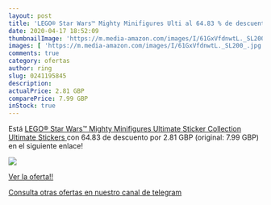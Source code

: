 ```yaml
---
layout: post
title: 'LEGO® Star Wars™ Mighty Minifigures Ulti al 64.83 % de descuento'
date: 2020-04-17 18:52:09
thumbnailImage: 'https://m.media-amazon.com/images/I/61GxVfdnwtL._SL200_.jpg'
images: [ 'https://m.media-amazon.com/images/I/61GxVfdnwtL._SL200_.jpg' ]
comments: true
category: ofertas
author: ring
slug: 0241195845
description:
actualPrice: 2.81 GBP
comparePrice: 7.99 GBP
inStock: true
---
```


Está [LEGO® Star Wars™ Mighty Minifigures Ultimate Sticker Collection  Ultimate Stickers ](https://www.amazon.com/dp/0241195845/?tag=redken08-20) con 64.83 de descuento por 2.81 GBP (original: 7.99 GBP) en el siguiente enlace!

[![](https://m.media-amazon.com/images/I/61GxVfdnwtL._SL200_.jpg)](https://www.amazon.com/dp/0241195845/?tag=redken08-20)

[Ver la oferta!!](https://www.amazon.com/dp/0241195845/?tag=redken08-20)

[Consulta otras ofertas en nuestro canal de telegram](https://t.me/s/ofertas25)
